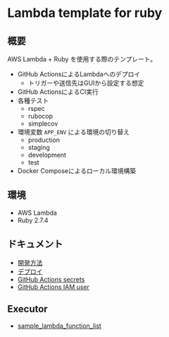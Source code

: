 # Lambda template for ruby

## 概要

AWS Lambda + Ruby を使用する際のテンプレート。

- GitHub ActionsによるLambdaへのデプロイ
  - トリガーや送信先はGUIから設定する想定
- GitHub ActionsによるCI実行
- 各種テスト
  - rspec
  - rubocop
  - simplecov
- 環境変数 `APP_ENV` による環境の切り替え
  - production
  - staging
  - development
  - test
- Docker Composeによるローカル環境構築

## 環境

- AWS Lambda
- Ruby 2.7.4

## ドキュメント

- [開発方法](./docs/development.md)
- [デプロイ](./docs/deployment.md)
- [GitHub Actions secrets](./docs/github_actions_secrets.md)
- [GitHub Actions IAM user](./docs/github_actions_iam_user.md)

## Executor

- [sample_lambda_function_list](./docs/executor/sample_lambda_function_list.md)
